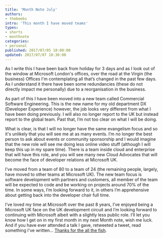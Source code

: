 ```yaml
---
title: 'Month Note July'
authors:
- thebeebs
intro: 'This month I have moved teams'
types:
- shorts
- monthnote
categories:
- personal
published: 2017/07/05 10:00:00
updated: 2017/07/07 10:30:00
---
```

As I write this I have been back from holiday for 3 days and as I look out of the window at Microsoft London's offices, over the road at the Virgin (the business) Offices I'm contemplating all that’s changed in the past few days. As I understand it there have been some redundancies (these do not directly impact me personally) due to a reorganisation in the business.

As part of this I have been moved into a new team called Commercial Software Engineering. This is the new name for my old department DX (Developer Experience) however, the job looks very different from what I have been doing previously. I will also no longer report to the UK but instead report to the global team. Past that, I’m not too clear on what I will be doing.

What is clear, is that I will no longer have the same evangelism focus and so it's unlikely that you will see me at as many events. I’m no longer the best person to ask about events or community sponsorship and I would imagine that the new role will see me doing less online video stuff (although I will keep this up in my spare time). There is a team inside cloud and enterprise that will have this role, and you will see many new Cloud Advocates that will become the face of developer relations at Microsoft UK.

I’ve moved from a team of 80 to a team of 24 (the remaining people, largely, have moved to other teams at Microsoft UK). The new team focus is software development with partners and customers, all member of the team will be expected to code and be working on projects around 70% of the time. In some ways, I’m looking forward to it, in others I’m apprehensive about getting back into the developer chair full time. 

I’ve loved my time at Microsoft over the past 8 years, I’ve enjoyed being a Microsoft UK face on the UK development circuit and I’m looking forward to continuing with Microsoft albeit with a slightly less public role. I’ll let you know how I get on in my first month in my next Month note, wish me luck. And if you have ever attended a talk I gave, retweeted a tweet, read something I've written... [Thanks for the all the fish](https://en.wikipedia.org/wiki/So_Long,_and_Thanks_for_All_the_Fish).
